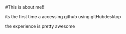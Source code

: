 #This is about me!!

its the first time a accessing github using gitHubdesktop

the experience is pretty awesome

